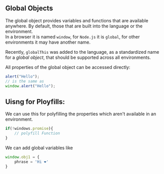 ## Global Objects

The global object provides variables and functions that are available anywhere. By default, those that are built into the language or the environment.  
In a browser it is named ``window``, for ``Node.js`` it is ``global``, for other environments it may have another name.

Recently, ``globalThis`` was added to the language, as a standardized name for a _global object_, that should be supported across all environments.

All properties of the global object can be accessed directly:
```js
alert("Hello");
// is the same as
window.alert("Hello");
```

## Uisng for Ployfills:
We can use this for polyfilling the properties which aren't available in an environment. 
```js
if(!windows.promise){
    // polyfill Function
}
```

We can add global variables like 
```js
window.obj1 = {
    phrase = 'Hi ❤'
}
```